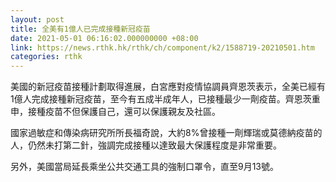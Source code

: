 ```yaml
---
layout: post
title: 全美有1億人已完成接種新冠疫苗
date: 2021-05-01 06:16:02.000000000 +08:00
link: https://news.rthk.hk/rthk/ch/component/k2/1588719-20210501.htm
categories: rthk
---
```


美國的新冠疫苗接種計劃取得進展，白宮應對疫情協調員齊恩茨表示，全美已經有1億人完成接種新冠疫苗，至今有五成半成年人，已接種最少一劑疫苗。齊恩茨重申，接種疫苗不但保護自己，還可以保護親友及社區。

國家過敏症和傳染病研究所所長福奇說，大約8%曾接種一劑輝瑞或莫德納疫苗的人，仍然未打第二針，強調完成接種以達致最大保護程度是非常重要。

另外，美國當局延長乘坐公共交通工具的強制口罩令，直至9月13號。
